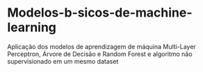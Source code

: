# Modelos-b-sicos-de-machine-learning
Aplicação dos modelos de aprendizagem de máquina Multi-Layer Perceptron, Árvore de Decisão e Random Forest e algoritmo não supervisionado em um mesmo dataset
